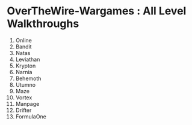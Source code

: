 # OverTheWire-Wargames : All Level Walkthroughs

1. Online
2. Bandit
3. Natas
4. Leviathan
5. Krypton
6. Narnia
7. Behemoth
8. Utumno
9. Maze
10. Vortex
12. Manpage
13. Drifter
14. FormulaOne

